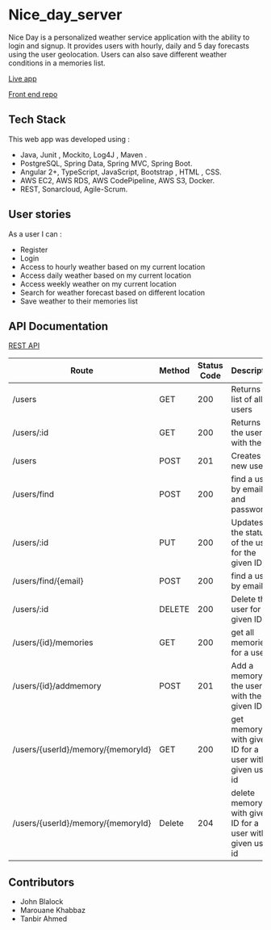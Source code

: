 # Nice_day_server

Nice Day is a personalized weather service application with the ability to login and signup. It provides users with hourly, daily and 5 day forecasts using the user geolocation. Users can also save different weather conditions in a memories list.  

[Live app](http://ng-client.s3-website.us-east-2.amazonaws.com/home)


[Front end repo](https://github.com/tanbirahmed/NiceDayFrontEnd)


## Tech Stack

This web app was developed using : 
  * Java, Junit , Mockito, Log4J , Maven .
  * PostgreSQL, Spring Data, Spring MVC, Spring Boot.
  * Angular 2+, TypeScript, JavaScript, Bootstrap , HTML , CSS.
  *  AWS EC2, AWS RDS,  AWS CodePipeline, AWS S3, Docker.
  * REST,  Sonarcloud, Agile-Scrum. 



## User stories

As a user I can : 

- Register 
- Login
- Access to hourly weather based on my current location
- Access daily weather based on my current location
- Access weekly weather on my current location
- Search for weather forecast based on different location
- Save weather to their memories list 

## API Documentation
[REST API](http://ec2-18-206-252-36.compute-1.amazonaws.com:5000/users/)


| Route                                                               | Method | Status Code | Description                                                         |
| ------------------------------------------------------------------- | ------ | ----------- | ------------------------------------------------------------------- |
| /users                                                              | GET    | 200         | Returns a list of all users                                          |
| /users/:id                                                           | GET    | 200         | Returns a the user with the id                                      |
| /users                                                            | POST   | 201         | Creates a new user                                                     |
| /users/find                                                       | POST   | 200        | find a user by email and password                                       |
| /users/:id                                                         | PUT    | 200         | Updates the status of the user for the given ID                       |
| /users/find/{email}                                                 | POST    | 200         | find a user by email                                                |
| /users/:id                                                         | DELETE    | 200         | Delete the user for the given ID                                   |
| /users/{id}/memories                                               | GET    | 200                                 | get all memories for a user |
| /users/{id}/addmemory                                       | POST   | 201         | Add a memory for the user with the given ID  |            
| /users/{userId}/memory/{memoryId}                                      | GET   | 200    |get memory with given ID for a user  with given user id  |         
| /users/{userId}/memory/{memoryId}                                      | Delete   | 204    |delete memory with given ID for a user  with given user id  |     



  ## Contributors
  * John Blalock
  * Marouane Khabbaz
  * Tanbir Ahmed

